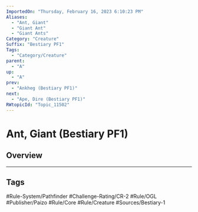 ```yaml
---
ImportedOn: "Thursday, February 16, 2023 6:10:23 PM"
Aliases:
  - "Ant, Giant"
  - "Giant Ant"
  - "Giant Ants"
Category: "Creature"
Suffix: "Bestiary PF1"
Tags:
  - "Category/Creature"
parent:
  - "A"
up:
  - "A"
prev:
  - "Ankheg (Bestiary PF1)"
next:
  - "Ape, Dire (Bestiary PF1)"
RWtopicId: "Topic_11502"
---
```

# Ant, Giant (Bestiary PF1)
## Overview

---
## Tags
#Rule-System/Pathfinder #Challenge-Rating/CR-2 #Rule/OGL #Publisher/Paizo #Rule/Core #Rule/Creature #Sources/Bestiary-1


